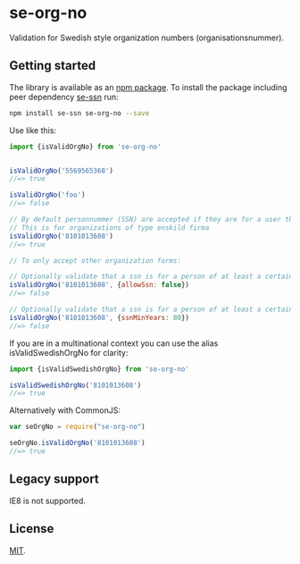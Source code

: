 # se-org-no

Validation for Swedish style organization numbers (organisationsnummer).

## Getting started

The library is available as an [npm package](https://www.npmjs.com/package/se-org-no).
To install the package including peer dependency [se-ssn](https://www.npmjs.com/package/se-ssn) run:

```bash
npm install se-ssn se-org-no --save
```

Use like this:

```js
import {isValidOrgNo} from 'se-org-no'


isValidOrgNo('5569565368')
//=> true

isValidOrgNo('foo')
//=> false

// By default personnummer (SSN) are accepted if they are for a user that is 16 years or older
// This is for organizations of type enskild firma
isValidOrgNo('8101013608')
//=> true

// To only accept other organization forms:

// Optionally validate that a ssn is for a person of at least a certain age
isValidOrgNo('8101013608', {allowSsn: false})
//=> false

// Optionally validate that a ssn is for a person of at least a certain age
isValidOrgNo('8101013608', {ssnMinYears: 80})
//=> false
```

If you are in a multinational context you can use the alias isValidSwedishOrgNo for clarity:

```js
import {isValidSwedishOrgNo} from 'se-org-no'

isValidSwedishOrgNo('8101013608')
//=> true
```

Alternatively with CommonJS:
```js
var seOrgNo = require("se-org-no")

seOrgNo.isValidOrgNo('8101013608')
//=> true
```

## Legacy support

IE8 is not supported.

## License

[MIT](LICENSE).
